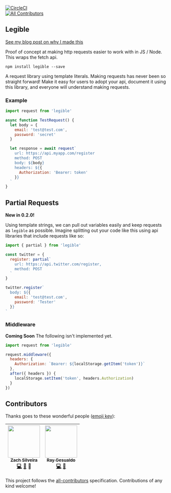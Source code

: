 [![CircleCI](https://circleci.com/gh/Legitcode/legible.svg?style=svg)](https://circleci.com/gh/Legitcode/legible)  
[![All Contributors](https://img.shields.io/badge/all_contributors-2-orange.svg?style=flat-square)](#contributors)  
## Legible  

[See my blog post on why I made this](https://zach.codes/human-readable-ajax-requests/)

Proof of concept at making http requests easier to work with in JS / Node. This wraps the fetch api.

```
npm install legible --save
```

A request library using template literals. Making requests has never been so straight forward! Make it easy for users to adopt your api, document it using this library, and everyone will understand making requests.

### Example

```js
import request from 'legible'

async function TestRequest() {
  let body = {
    email: 'test@test.com',
    password: 'secret'
  }

  let response = await request`
    url: https://api.myapp.com/register
    method: POST
    body: ${body}
    headers: ${{
      Authorization: 'Bearer: token'
    }}
  `
}
```

## Partial Requests

**New in 0.2.0!**


Using template strings, we can pull out variables easily and keep requests as `legible` as possible. Imagine splitting out your code like this using api libraries that include requests like so:

```js
import { partial } from 'legible'

const twitter = {
  register: partial`
    url: https://api.twitter.com/register,
    method: POST
  `
}

twitter.register`
  body: ${{
    email: 'test@test.com',
    password: 'Tester'
  }}
`
```

### Middleware

**Coming Soon** The following isn't implemented yet.


```js
import request from 'legible'

request.middleware({
  headers: {
    Authorization: `Bearer: ${localStorage.getItem('token')}`
  },
  after({ headers }) {
    localStorage.setItem('token', headers.Authorization)
  }
})
```

## Contributors

Thanks goes to these wonderful people ([emoji key](https://github.com/kentcdodds/all-contributors#emoji-key)):

<!-- ALL-CONTRIBUTORS-LIST:START - Do not remove or modify this section -->
| [<img src="https://avatars.githubusercontent.com/u/449136?v=3" width="100px;"/><br /><sub>Zach Silveira</sub>](http://reactjsnews.com)<br />[💻](https://github.com/Legitcode/legible/commits?author=zackify) [📖](https://github.com/Legitcode/legible/commits?author=zackify) 👀 | [<img src="https://avatars.githubusercontent.com/u/5465958?v=3" width="100px;"/><br /><sub>Ray Gesualdo</sub>](https://github.com/raygesualdo)<br />[💻](https://github.com/Legitcode/legible/commits?author=raygesualdo) [📖](https://github.com/Legitcode/legible/commits?author=raygesualdo) |
| :---: | :---: |
<!-- ALL-CONTRIBUTORS-LIST:END -->

This project follows the [all-contributors](https://github.com/kentcdodds/all-contributors) specification. Contributions of any kind welcome!
